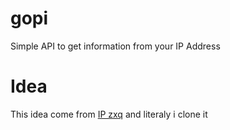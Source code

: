 # gopi
Simple API to get information from your IP Address

# Idea
This idea come from [IP zxq](https://ip.zxq.co) and literaly i clone it